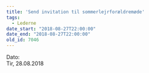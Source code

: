 ```yaml
---
title: 'Send invitation til sommerlejrforældremøde'
tags:
  - Lederne
date_start: "2018-08-27T22:00:00"
date_end: "2018-08-27T22:00:00"
old_id: 7046
---
```

<div class="field field-type-datetime field-field-tidspunkt">
    <div class="field-items">
            <div class="field-item odd">
                      <div class="field-label-inline-first">
              Dato:&nbsp;</div>
                    Tir, 28.08.2018        </div>
        </div>
</div>